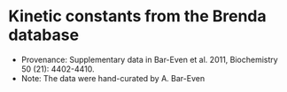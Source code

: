 Kinetic constants from the Brenda database
==========================================

* Provenance: Supplementary data in Bar-Even et al. 2011, Biochemistry 50 (21): 4402-4410.
* Note:       The data were hand-curated by A. Bar-Even
